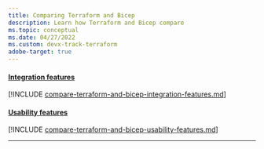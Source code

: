 ```yaml
---
title: Comparing Terraform and Bicep
description: Learn how Terraform and Bicep compare 
ms.topic: conceptual
ms.date: 04/27/2022
ms.custom: devx-track-terraform
adobe-target: true
---
```


#### [Integration features](#tab/compare-bicep-terraform-integration-features)

[!INCLUDE [compare-terraform-and-bicep-integration-features.md](../includes/compare-terraform-and-bicep-integration-features.md)]

#### [Usability features](#tab/compare-bicep-terraform-usability-features)

[!INCLUDE [compare-terraform-and-bicep-usability-features.md](../includes/compare-terraform-and-bicep-usability-features.md)]

---
